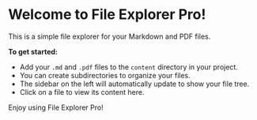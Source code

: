 # Welcome to File Explorer Pro!

This is a simple file explorer for your Markdown and PDF files.

**To get started:**

*   Add your `.md` and `.pdf` files to the `content` directory in your project.
*   You can create subdirectories to organize your files.
*   The sidebar on the left will automatically update to show your file tree.
*   Click on a file to view its content here.

Enjoy using File Explorer Pro!